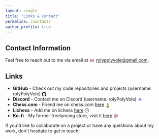 ```yaml
---
layout: single
title: "Links & Contact"
permalink: /contact/
author_profile: true
---
```


## Contact Information

Feel free to reach out to me via email at <img src="/images/custom_icons/email.png" alt="Email" style="width: 1em; height: 1em; object-fit: contain; margin-right: 0.5em; vertical-align: middle;">[rolypolyvole@gmail.com](mailto:rolypolyvole@gmail.com).

## Links

- **GitHub** - Check out my code repositories and projects (username: rolyPolyVole) <img src="/images/custom_icons/github.png" alt="GitHub" style="width: 1em; height: 1em; object-fit: contain; margin-right: 0.5em; vertical-align: middle;">
- **Discord** - Contact me on Discord (username: rolyPolyVole) <img src="/images/custom_icons/discord.png" alt="Discord" style="width: 1em; height: 1em; object-fit: contain; margin-right: 0.5em; vertical-align: middle;">
- **Chess.com** - Friend me on chess.com [here](https://www.chess.com/member/rolypolyvole) <img src="/images/custom_icons/chesscom.png" alt="Chess.com" style="width: 1em; height: 1em; object-fit: contain; margin-right: 0.5em; vertical-align: middle;">
- **Lichess** - Add me on lichess [here](https://lichess.org/@/rolyPolyVole) <img src="/images/custom_icons/lichess.png" alt="Lichess" style="width: 1em; height: 1em; object-fit: contain; margin-right: 0.5em; vertical-align: middle;">
- **Ko-fi** - My former freelancing store, visit it [here](https://ko-fi.com/rolyPolyVole) <img src="/images/custom_icons/kofi.png" alt="Ko-fi" style="width: 1em; height: 1em; object-fit: contain; margin-right: 0.5em; vertical-align: middle;">

If you'd like to collaborate on a project or have any questions about my work, don't hesitate to get in touch!